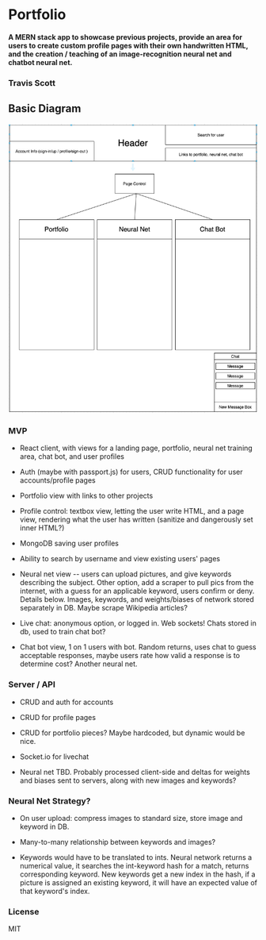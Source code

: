 # Portfolio

#### A MERN stack app to showcase previous projects, provide an area for users to create custom profile pages with their own handwritten HTML, and the creation / teaching of an image-recognition neural net and chatbot neural net.

### Travis Scott

## Basic Diagram

![Component Diagram](./diagram.png)

### MVP

* React client, with views for a landing page, portfolio, neural net training area, chat bot, and user profiles

* Auth (maybe with passport.js) for users, CRUD functionality for user accounts/profile pages

* Portfolio view with links to other projects

* Profile control: textbox view, letting the user write HTML, and a page view, rendering what the user has written (sanitize and dangerously set inner HTML?)

* MongoDB saving user profiles 

* Ability to search by username and view existing users' pages

* Neural net view -- users can upload pictures, and give keywords describing the subject. Other option, add a scraper to pull pics from the internet, with a guess for an applicable keyword, users confirm or deny. Details below. Images, keywords, and weights/biases of network stored separately in DB. Maybe scrape Wikipedia articles?

* Live chat: anonymous option, or logged in. Web sockets! Chats stored in db, used to train chat bot?

* Chat bot view, 1 on 1 users with bot. Random returns, uses chat to guess acceptable responses, maybe users rate how valid a response is to determine cost? Another neural net. 

### Server / API

* CRUD and auth for accounts

* CRUD for profile pages

* CRUD for portfolio pieces? Maybe hardcoded, but dynamic would be nice.

* Socket.io for livechat

* Neural net TBD. Probably processed client-side and deltas for weights and biases sent to servers, along with new images and keywords?

### Neural Net Strategy?

* On user upload: compress images to standard size, store image and keyword in DB. 

* Many-to-many relationship between keywords and images? 

* Keywords would have to be translated to ints. Neural network returns a numerical value, it searches the int-keyword hash for a match, returns corresponding keyword. New keywords get a new index in the hash, if a picture is assigned an existing keyword, it will have an expected value of that keyword's index.

### License
MIT